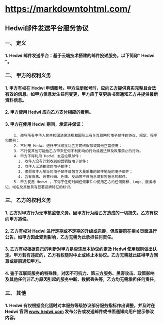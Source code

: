 # https://markdowntohtml.com/ 

## Hedwi邮件发送平台服务协议

### 一、 定义

#### 1. Hedwi 邮件发送平台：基于云端技术搭建的邮件投递服务。以下简称“ Hedwi ”。


### 二、 甲方的权利义务

#### 1. 甲方有权在 Hedwi 申请账号。甲方注册账号时，应向乙方提供真实完整且合法有效的信息。如甲方信息发生任何变更，甲方应于变更后书面通知乙方并提供最新资料信息。
#### 2. 甲方使用 Hedwi 应向乙方支付相应的费用。
#### 3. 甲方在使用 Hedwi 期间，承诺并保证：
        1. 遵守所有中华人民共和国法律法规和国际上有关互联网和电子邮件的协议、规定、程序和惯例；
        2. 不利用 Hedwi 进行干扰或扰乱乙方网络服务或其他正常使用；
        3. 不行使其他可能给乙方带来任何不利影响的行为或者法律及政策禁止的行为。
        4. 甲方不得利用 Hedwi 发送垃圾邮件：
          1. 收件人没有计划收到的营销性电子邮件；
          2. 收件人无法拒收的电子邮件；
          3. 虚假收件人地址的电子邮件或包含大量采集的邮件地址的电子邮件；
          4. 含有病毒、恶意代码、色情、反动等不良信息或有害信息的邮件。
        5. 甲方使用 Hedwi ，不得于任何时间任何事件中使用乙方的任何商标、Logo、服务标记、域名及其他具有显著品牌特征的标识。
### 三、 乙方的权利义务
#### 1. 乙方对甲方行为无审核监督义务。因甲方行为给乙方造成的一切损失，乙方有权向甲方追偿。
#### 2. 乙方有权对 Hedwi 进行定期或不定期的升级或完善，但应提前在相关页面进行公告。如甲方因此受到影响，乙方无需为此承担任何责任。
#### 3. 乙方有权根据自己的判断对甲方是否违反本协议约定及 Hedwi 使用规则做出认定。甲方若有违反的，乙方有权随时中止或终止本协议。乙方无需就此征得甲方同意或提前通知甲方。
#### 4. 鉴于互联网服务的特殊性，对因不可抗力、第三方服务、黑客攻击、政策影响及其他任何非乙方原因引起的服务中断、数据丢失等，乙方均无需承担任何责任。
         
### 三、 其他
#### 1. Hedwi 有权根据变化适时对本服务等级协议部分服务指标作出调整，并及时在 Hedwi 官网 www.hedwi.com 发布公告或发送邮件或书面通知向用户提示修改内容。



